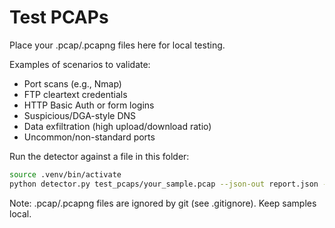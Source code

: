 # Test PCAPs

Place your .pcap/.pcapng files here for local testing.

Examples of scenarios to validate:

- Port scans (e.g., Nmap)
- FTP cleartext credentials
- HTTP Basic Auth or form logins
- Suspicious/DGA-style DNS
- Data exfiltration (high upload/download ratio)
- Uncommon/non-standard ports

Run the detector against a file in this folder:

```bash
source .venv/bin/activate
python detector.py test_pcaps/your_sample.pcap --json-out report.json --txt-out report.txt
```

Note: .pcap/.pcapng files are ignored by git (see .gitignore). Keep samples local.
